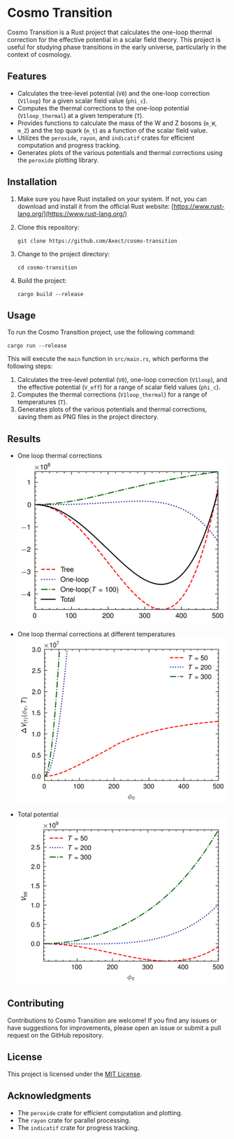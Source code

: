 # Cosmo Transition

Cosmo Transition is a Rust project that calculates the one-loop thermal correction for the effective potential in a scalar field theory. This project is useful for studying phase transitions in the early universe, particularly in the context of cosmology.

## Features

- Calculates the tree-level potential (`V0`) and the one-loop correction (`V1loop`) for a given scalar field value (`phi_c`).
- Computes the thermal corrections to the one-loop potential (`V1loop_thermal`) at a given temperature (`T`).
- Provides functions to calculate the mass of the W and Z bosons (`m_W`, `m_Z`) and the top quark (`m_t`) as a function of the scalar field value.
- Utilizes the `peroxide`, `rayon`, and `indicatif` crates for efficient computation and progress tracking.
- Generates plots of the various potentials and thermal corrections using the `peroxide` plotting library.

## Installation

1. Make sure you have Rust installed on your system. If not, you can download and install it from the official Rust website: [https://www.rust-lang.org/](https://www.rust-lang.org/)

2. Clone this repository:
   ```
   git clone https://github.com/Axect/cosmo-transition
   ```

3. Change to the project directory:
   ```
   cd cosmo-transition
   ```

4. Build the project:
   ```
   cargo build --release
   ```

## Usage

To run the Cosmo Transition project, use the following command:

```
cargo run --release
```

This will execute the `main` function in `src/main.rs`, which performs the following steps:

1. Calculates the tree-level potential (`V0`), one-loop correction (`V1loop`), and the effective potential (`V_eff`) for a range of scalar field values (`phi_c`).
2. Computes the thermal corrections (`V1loop_thermal`) for a range of temperatures (`T`).
3. Generates plots of the various potentials and thermal corrections, saving them as PNG files in the project directory.

## Results

- One loop thermal corrections
  ![one_loop_thermal_phi_c.png](one_loop_thermal_phi_c.png)

- One loop thermal corrections at different temperatures
  ![V_thermal.png](V_thermal.png)

- Total potential
  ![V_tot.png](V_tot.png)

## Contributing

Contributions to Cosmo Transition are welcome! If you find any issues or have suggestions for improvements, please open an issue or submit a pull request on the GitHub repository.

## License

This project is licensed under the [MIT License](LICENSE).

## Acknowledgments

- The `peroxide` crate for efficient computation and plotting.
- The `rayon` crate for parallel processing.
- The `indicatif` crate for progress tracking.
